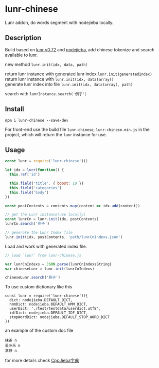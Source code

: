 # lunr-chinese
Lunr addon, do words segment with nodejieba locally.

## Description
Build based on [lunr v0.72](https://github.com/olivernn/lunr.js) and [nodejieba](https://github.com/yanyiwu/nodejieba), add chinese tokenize and search available to lunr.

new method
`lunr.init(idx, data, path)`

return lunr instance with generated lunr index `lunr.init(generatedIndex)`  
return lunr instance with `lunr.init(idx, data(array))`  
generate lunr index into file `lunr.init(idx, data(array), path)`  

search with
`lunrInstance.search('例子')`

## Install

```
npm i lunr-chinese --save-dev
```

For front-end use the build file `lunr-chinese`, `lunr-chinese.min.js` in the project, which will return the `lunr` instance for use.

## Usage
```JavaScript
const lunr = require('lunr-chinese')()

let idx = lunr(function() {
  this.ref('id')

  this.field('title', { boost: 10 })
  this.field('categories')
  this.field('body')
})

const postContents = contents.map(content => idx.add(content))

// get the Lunr instance(use locally)
const lunrCn = lunr.init(idx, postContents)
lunrCn.search('例子')

// generate the Lunr Index file
lunr.init(idx, postContents, 'path/lunrCnIndexs.json')
```

Load and work with generated index file.

```JavaScript
// load `lunr` from lunr-chinese.js

var lunrCnIndexs = JSON.parse(lunrCnIndexsString)
var chineseLunr = lunr.init(lunrCnIndexs)

chineseLunr.search('例子')
```

To use custom dictionary like this
```
const lunr = require('lunr-chinese')({
  dict: nodejieba.DEFAULT_DICT,
  hmmDict: nodejieba.DEFAULT_HMM_DICT,
  userDict: './test/testdata/userdict.utf8',
  idfDict: nodejieba.DEFAULT_IDF_DICT,
  stopWordDict: nodejieba.DEFAULT_STOP_WORD_DICT
})
```

an example of the custom doc file
```
抹茶 n
星冰乐 n
拿铁 n
```

for more details check [CppJieba字典](https://github.com/yanyiwu/cppjieba/tree/master/dict)
